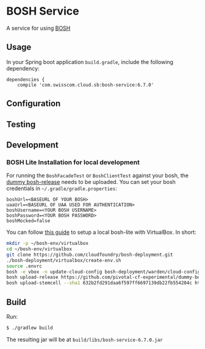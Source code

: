 # BOSH Service

A service for using [BOSH](https://bosh.io/docs/)  
 
## Usage
In your Spring boot application `build.gradle`, include the following dependency:
```$groovy
dependencies {
    compile 'com.swisscom.cloud.sb:bosh-service:6.7.0'
```

## Configuration 

## Testing

## Development
### BOSH Lite Installation for local development
For running the `BoshFacadeTest` or `BoshClientTest` against your bosh, the
[dummy bosh-release](https://github.com/pivotal-cf-experimental/dummy-boshrelease) needs to be uploaded.
You can set your bosh credentials in `~/.gradle/gradle.properties`:
```
boshUrl=<BASEURL OF YOUR BOSH>
uaaUrl=<BASEURL OF UAA USED FOR AUTHENTICATION>
boshUsername=<YOUR BOSH USERNAME>
boshPassword=<YOUR BOSH PASSWORD>
boshMocked=false
```

You can follow [this guide](https://bosh.io/docs/quick-start/) to setup a local bosh-lite with VirtualBox. In short:
```bash
mkdir -p ~/bosh-env/virtualbox
cd ~/bosh-env/virtualbox
git clone https://github.com/cloudfoundry/bosh-deployment.git
./bosh-deployment/virtualbox/create-env.sh
source .envrc
bosh -e vbox -n update-cloud-config bosh-deployment/warden/cloud-config.yml
bosh upload-release https://github.com/pivotal-cf-experimental/dummy-boshrelease/releases/download/v2/dummy-2.tgz
bosh upload-stemcell --sha1 632b2fd291daa6f597ff6697139db22fb554204c https://bosh.io/d/stemcells/bosh-warden-boshlite-ubuntu-xenial-go_agent?v=315.13
```

## Build
Run:
```bash
$ ./gradlew build
```

The resulting jar will be at `build/libs/bosh-service-6.7.0.jar`
